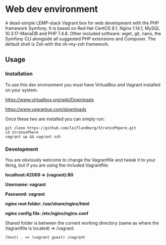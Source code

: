 # Web dev environment
A dead-simple LEMP-stack Vagrant box for web development with the PHP framework Symfony. It is based on Red Hat CentOS 8.1, Nginx 1.14.1, MySQL 10.3.17-MariaDB and PHP 7.4.8. Other included software: wget, git, nano, the Symfony CLI alongside all suggested PHP extensions and Composer. The default shell is Zsh with the oh-my-zsh framework.

## Usage
### Installation
To use this dev environment you must have VirtualBox and Vagrant installed on your system. 

https://www.virtualbox.org/wiki/Downloads

https://www.vagrantup.com/downloads

Once these two are installed you can simply run:

```
git clone https://github.com/leiflundberg/StratosPhpere.git
cd StratosPhere
vagrant up && vagrant ssh
```

### Development
You are obviously welcome to change the Vagrantfile and tweak it to your liking, but if you are using the included Vagrantfile:

**localhost:42069 => (vagrant):80**

**Username: vagrant**

**Password: vagrant**

**nginx root folder: /usr/share/nginx/html**

**nginx config file: /etc/nginx/nginx.conf**


Shared folder is between the current working directory (same as where the Vagrantfile is located) => /vagrant.
```
(host) . => (vagrant guest) /vagrant
```
